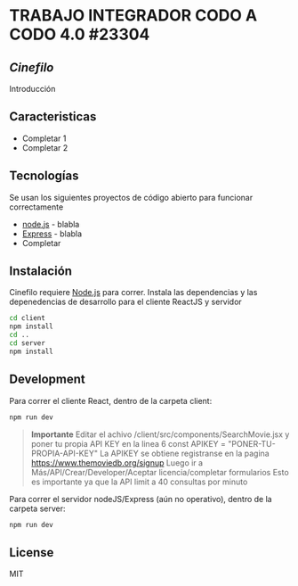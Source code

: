 # TRABAJO INTEGRADOR CODO A CODO 4.0 #23304

## _Cinefilo_

Introducción

## Caracteristicas

- Completar 1
- Completar 2

## Tecnologías

Se usan los siguientes proyectos de código abierto para funcionar correctamente

- [node.js] - blabla
- [Express] - blabla
- Completar

## Instalación

Cinefilo requiere [Node.js](https://nodejs.org/) para correr.
Instala las dependencias y las depenedencias de desarrollo para el cliente ReactJS y servidor

```sh
cd client
npm install
cd ..
cd server
npm install
```

## Development

Para correr el cliente React, dentro de la carpeta client:

```sh
npm run dev
```

> **Importante**
> Editar el achivo /client/src/components/SearchMovie.jsx y poner tu propia API KEY en la linea 6
> const APIKEY = "PONER-TU-PROPIA-API-KEY"
> La APIKEY se obtiene registranse en la pagina https://www.themoviedb.org/signup
> Luego ir a Más/API/Crear/Developer/Aceptar licencia/completar formularios
> Esto es importante ya que la API limit a 40 consultas por minuto

Para correr el servidor nodeJS/Express (aún no operativo), dentro de la carpeta server:

```sh
npm run dev
```

## License

MIT

[node.js]: http://nodejs.org
[express]: http://expressjs.com
